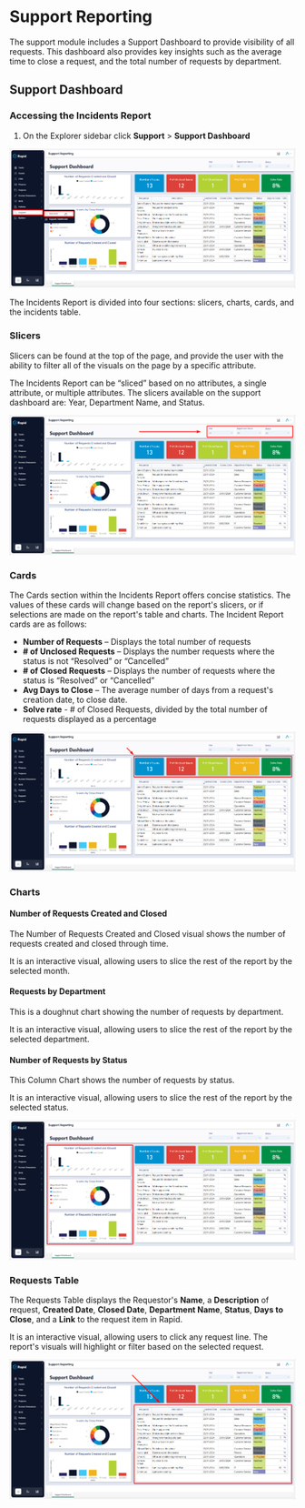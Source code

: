 # Support Reporting
The support module includes a Support Dashboard to provide visibility of all requests. This dashboard also provides key insights such as the average time to close a request, and the total number of requests by department.
## Support Dashboard
### Accessing the Incidents Report
1.	On the Explorer sidebar click **Support** > **Support Dashboard** 

![An image that depicts how to find the Support Dashboard. Click on "Support" in the Explorer sidebar, and then click "Support Dashboard"](<Accessing Support Dashboard.png>)

The Incidents Report is divided into four sections: slicers, charts, cards, and the incidents table.

### Slicers
Slicers can be found at the top of the page, and provide the user with the ability to filter all of the visuals on the page by a specific attribute.

The Incidents Report can be “sliced” based on no attributes, a single attribute, or multiple attributes. The slicers available on the support dashboard are: Year, Department Name, and Status.

![An image that depicts the location of the Incidents Report slicers. The image is annotated with a red arrow pointing to a red rectangle. The red rectangle indicates the location of the Year, Department Name, and Status dropdown fields. Selecting an item or items from these dropdown fields will slice the data.](<Support Slicers.png>)

### Cards
The Cards section within the Incidents Report offers concise statistics. The values of these cards will change based on the report's slicers, or if selections are made on the report's table and charts.
The Incident Report cards are as follows: 

- **Number of Requests** – Displays the total number of requests
- **\# of Unclosed Requests** – Displays the number requests where the status is not “Resolved” or “Cancelled”
- **\# of Closed Requests** – Displays the number of requests where the status is “Resolved” or “Cancelled”
- **Avg Days to Close** – The average number of days from a request's creation date, to close date.
- **Solve rate** - # of Closed Requests, divided by the total number of requests displayed as a percentage

![An image that depicts the location of the Indicent Report's cards. The image is annotated with a red arrow pointing to a red box. The red box indicates the location of the Incident Report's cards.](<Support Cards.png>)

### Charts
#### Number of Requests Created and Closed
The Number of Requests Created and Closed visual shows the number of requests created and closed through time.

It is an interactive visual, allowing users to slice the rest of the report by the selected month.

#### Requests by Department
This is a doughnut chart showing the number of requests by department.

It is an interactive visual, allowing users to slice the rest of the report by the selected department.

#### Number of Requests by Status
This Column Chart shows the number of requests by status.

It is an interactive visual, allowing users to slice the rest of the report by the selected status.

![An image depicting the charts available on the Incident Report. The image is annotated with a red box. The red box indicates are the report's bar graphs and doughnut chart.](<Support Charts.png>)

### Requests Table
The Requests Table displays the Requestor's **Name**, a **Description** of request, **Created Date**, **Closed Date**, **Department Name**, **Status**, **Days to Close**, and a **Link** to the request item in Rapid.

It is an interactive visual, allowing users to click any request line. The report's visuals will highlight or filter based on the selected request.

![An image depicting the Requests Table of the Incidents Report. This image is annotated with a red arrow pointing to a red box. The red arrow and red box indicate the location of the Requests Table.](<Support Table.png>)